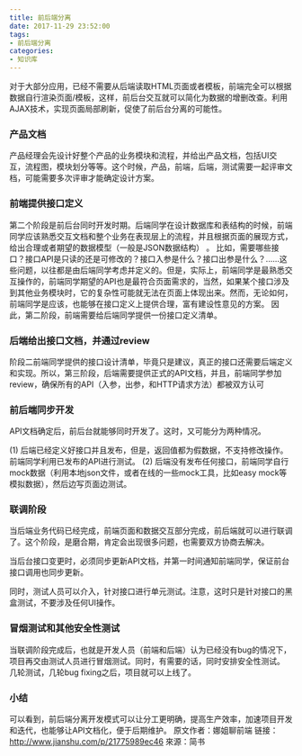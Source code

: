 ```yaml
---
title: 前后端分离
date: 2017-11-29 23:52:00
tags: 
- 前后端分离
categories:
- 知识库
---
```

对于大部分应用，已经不需要从后端读取HTML页面或者模板，前端完全可以根据数据自行渲染页面/模板，这样，前后台交互就可以简化为数据的增删改查。利用AJAX技术，实现页面局部刷新，促使了前后台分离的可能性。<!--more-->
### 产品文档
产品经理会先设计好整个产品的业务模块和流程，并给出产品文档，包括UI交互，流程图，模块划分等等。这个时候，产品，前端，后端，测试需要一起评审文档，可能需要多次评审才能确定设计方案。

### 前端提供接口定义
第二个阶段是前后台同时开发时期。后端同学在设计数据库和表结构的时候，前端同学应该熟悉交互文档和整个业务在表现层上的流程，并且根据页面的展现方式，给出合理或者期望的数据模型（一般是JSON数据结构） 。
比如，需要哪些接口？接口API是只读的还是可修改的？接口入参是什么？接口出参是什么？......这些问题，以往都是由后端同学考虑并定义的。但是，实际上，前端同学是最熟悉交互操作的，前端同学期望的API也是最符合页面需求的，当然，如果某个接口涉及到其他业务模块时，它的复杂性可能就无法在页面上体现出来。然而，无论如何，前端同学是应该，也能够在接口定义上提供合理，富有建设性意见的方案。
因此，第二阶段，前端需要给后端同学提供一份接口定义清单。

### 后端给出接口文档，并通过review
阶段二前端同学提供的接口设计清单，毕竟只是建议，真正的接口还需要后端定义和实现。所以，第三阶段，后端需要提供正式的API文档，并且，前端同学参加review，确保所有的API（入参，出参，和HTTP请求方法）都被双方认可

### 前后端同步开发
API文档确定后，前后台就能够同时开发了。这时，又可能分为两种情况。

(1) 后端已经定义好接口并且发布，但是，返回值都为假数据，不支持修改操作。前端同学利用已发布的API进行测试。
(2) 后端没有发布任何接口，前端同学自行mock数据（利用本地json文件，或者在线的一些mock工具，比如easy mock等模拟数据），然后边写页面边测试。

### 联调阶段
当后端业务代码已经完成，前端页面和数据交互部分完成，前后端就可以进行联调了。这个阶段，是磨合期，肯定会出现很多问题，也需要双方协商去解决。

当后台接口变更时，必须同步更新API文档，并第一时间通知前端同学，保证前台接口调用也同步更新。

同时，测试人员可以介入，针对接口进行单元测试。注意，这时只是针对接口的黑盒测试，不要涉及任何UI操作。

### 冒烟测试和其他安全性测试
当联调阶段完成后，也就是开发人员（前端和后端）认为已经没有bug的情况下，项目再交由测试人员进行冒烟测试。同时，有需要的话，同时安排安全性测试。
几轮测试，几轮bug fixing之后，项目就可以上线了。

### 小结
可以看到，前后端分离开发模式可以让分工更明确，提高生产效率，加速项目开发和迭代，也能够让API文档化，便于后期维护。
原文作者：娜姐聊前端
链接：http://www.jianshu.com/p/21775989ec46
來源：简书
